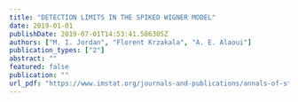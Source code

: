 ```yaml
---
title: "DETECTION LIMITS IN THE SPIKED WIGNER MODEL"
date: 2019-01-01
publishDate: 2019-07-01T14:53:41.586305Z
authors: ["M. I. Jordan", "Florent Krzakala", "A. E. Alaoui"]
publication_types: ["2"]
abstract: ""
featured: false
publication: ""
url_pdf: "https://www.imstat.org/journals-and-publications/annals-of-statistics/annals-of-statistics-future-papers/"
---
```


